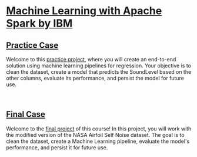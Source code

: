 # [Machine Learning with Apache Spark by IBM](https://www.coursera.org/learn/machine-learning-with-apache-spark/ungradedLti/6Zy8D/practice-project-create-a-machine-learning-pipeline-for-a-regression-project)

## **[Practice Case](https://www.coursera.org/learn/machine-learning-with-apache-spark/supplement/VrMkz/practice-project-overview)**
Welcome to this [practice project](https://github.com/Kmohamedalie/sparkML-projects/blob/master/Practice_Project.ipynb), where you will create an end-to-end solution using machine learning pipelines for regression. Your objective is to clean the dataset, create a model that predicts the SoundLevel based on the other columns, evaluate its performance, and persist the model for future use.

<br>

## **[Final Case](https://www.coursera.org/learn/machine-learning-with-apache-spark/supplement/DCKKu/final-project-overview)**
Welcome to the [final project](https://github.com/Kmohamedalie/sparkML-projects/blob/master/Final_Project.ipynb) of this course! In this project, you will work with the modified version of the NASA Airfoil Self Noise dataset. The goal is to clean the dataset, create a Machine Learning pipeline, evaluate the model's performance, and persist it for future use.
